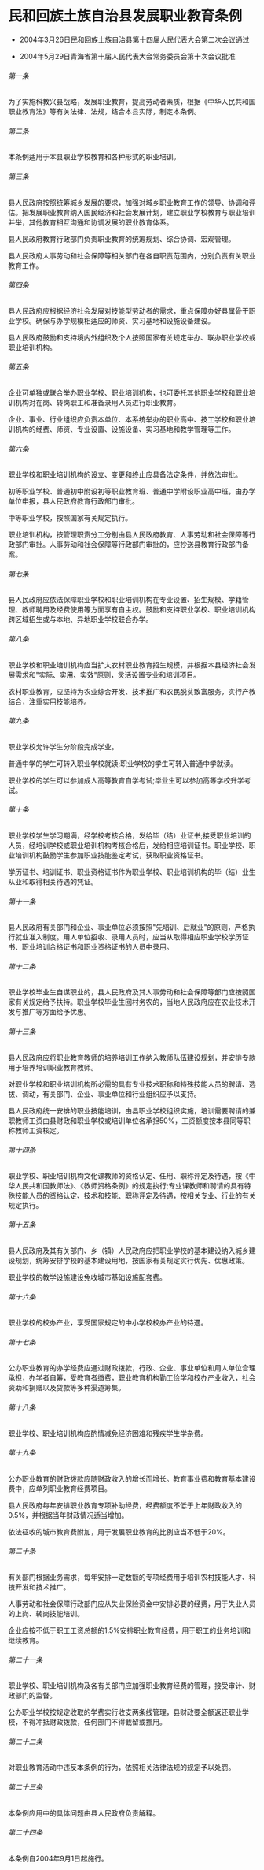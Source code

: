 # 民和回族土族自治县发展职业教育条例

- 2004年3月26日民和回族土族自治县第十四届人民代表大会第二次会议通过

- 2004年5月29日青海省第十届人民代表大会常务委员会第十次会议批准

<!-- INFO END -->

###### 第一条

为了实施科教兴县战略，发展职业教育，提高劳动者素质，根据《中华人民共和国职业教育法》等有关法律、法规，结合本县实际，制定本条例。

###### 第二条

本条例适用于本县职业学校教育和各种形式的职业培训。

###### 第三条

县人民政府按照统筹城乡发展的要求，加强对城乡职业教育工作的领导、协调和评估。把发展职业教育纳入国民经济和社会发展计划，建立职业学校教育与职业培训并举，其他教育相互沟通和协调发展的职业教育体系。

县人民政府教育行政部门负责职业教育的统筹规划、综合协调、宏观管理。

县人民政府人事劳动和社会保障等相关部门在各自职责范围内，分别负责有关职业教育工作。

###### 第四条

县人民政府应根据经济社会发展对技能型劳动者的需求，重点保障办好县属骨干职业学校。确保与办学规模相适应的师资、实习基地和设施设备建设。

县人民政府鼓励和支持境内外组织及个人按照国家有关规定举办、联办职业学校或职业培训机构。

###### 第五条

企业可单独或联合举办职业学校、职业培训机构，也可委托其他职业学校和职业培训机构对在岗、转岗职工和准备录用人员进行职业教育。

企业、事业、行业组织应负责本单位、本系统举办的职业高中、技工学校和职业培训机构的经费、师资、专业设置、设施设备、实习基地和教学管理等工作。

###### 第六条

职业学校和职业培训机构的设立、变更和终止应具备法定条件，并依法审批。

初等职业学校、普通初中附设初等职业教育班、普通中学附设职业高中班，由办学单位申报，县人民政府教育行政部门审批。

中等职业学校，按照国家有关规定执行。

职业培训机构，按管理职责分工分别由县人民政府教育、人事劳动和社会保障等行政部门审批。人事劳动和社会保障等行政部门审批的，应抄送县教育行政部门备案。

###### 第七条

县人民政府应依法保障职业学校和职业培训机构在专业设置、招生规模、学籍管理、教师聘用及经费使用等方面享有自主权。鼓励和支持职业学校、职业培训机构跨区域招生或与本地、异地职业学校联合办学。

###### 第八条

职业学校和职业培训机构应当扩大农村职业教育招生规模，并根据本县经济社会发展需求和"实际、实用、实效"原则，灵活设置专业和培训项目。

农村职业教育，应坚持为农业综合开发、技术推广和农民脱贫致富服务，实行产教结合，注重实用技能培养。

###### 第九条

职业学校允许学生分阶段完成学业。

普通中学的学生可转入职业学校就读;职业学校的学生可转入普通中学就读。

职业学校的学生可以参加成人高等教育自学考试;毕业生可以参加高等学校升学考试。

###### 第十条

职业学校学生学习期满，经学校考核合格，发给毕（结）业证书;接受职业培训的人员，经培训学校或职业培训机构考核合格后，发给相应培训证书。职业学校、职业培训机构鼓励学生参加职业技能鉴定考试，获取职业资格证书。

学历证书、培训证书、职业资格证书作为职业学校、职业培训机构的毕（结）业生从业和取得相关待遇的凭证。

###### 第十一条

县人民政府有关部门和企业、事业单位必须按照"先培训、后就业"的原则，严格执行就业准入制度。用人单位招收、录用人员时，应当从取得相应职业学校学历证书、职业培训合格证书和职业资格证书的人员中录用。

###### 第十二条

职业学校毕业生自谋职业的，县人民政府及其人事劳动和社会保障等部门应按照国家有关规定给予扶持。职业学校毕业生回村务农的，当地人民政府应在农业技术开发与推广等方面给予优惠。

###### 第十三条

县人民政府应将职业教育教师的培养培训工作纳入教师队伍建设规划，并安排专款用于培养培训职业教育教师。

对职业学校和职业培训机构所必需的具有专业技术职称和特殊技能人员的聘请、选拔、调动，有关部门、企业、事业单位和行业组织应予以支持。

县人民政府统一安排的职业技能培训，由县职业学校组织实施，培训需要聘请的兼职教师工资由县财政和职业学校或培训单位各承担50%，工资额度按本县同等职称教师工资核定。

###### 第十四条

职业学校、职业培训机构文化课教师的资格认定、任用、职称评定及待遇，按《中华人民共和国教师法》、《教师资格条例》的规定执行;专业课教师和聘请的具有特殊技能人员的资格认定、技术和技能、职称评定及待遇，按相关专业、行业的有关规定执行。

###### 第十五条

县人民政府及其有关部门、乡（镇）人民政府应把职业学校的基本建设纳入城乡建设规划，统筹安排学校的基本建设用地，按国家有关规定实行优先、优惠政策。

职业学校的教学设施建设免收城市基础设施配套费。

###### 第十六条

职业学校的校办产业，享受国家规定的中小学校校办产业的待遇。

###### 第十七条

公办职业教育的办学经费应通过财政拨款，行政、企业、事业单位和用人单位合理承担，办学者自筹，受教育者缴费，职业教育机构勤工俭学和校办产业收入，社会资助和捐赠以及贷款等多种渠道筹集。

###### 第十八条

职业学校、职业培训机构应酌情减免经济困难和残疾学生学杂费。

###### 第十九条

公办职业教育的财政拨款应随财政收入的增长而增长。教育事业费和教育基本建设费中，应单列职业教育经费项目。

县人民政府每年安排职业教育专项补助经费，经费额度不低于上年财政收入的0.5%，并根据当年财政情况适当增加。

依法征收的城市教育费附加，用于发展职业教育的比例应当不低于20%。

###### 第二十条

有关部门根据业务需求，每年安排一定数额的专项经费用于培训农村技能人才、科技开发和技术推广。

人事劳动和社会保障行政部门应从失业保险资金中安排必要的经费，用于失业人员的上岗、转岗技能培训。

企业应按不低于职工工资总额的1.5%安排职业教育经费，用于职工的业务培训和继续教育。

###### 第二十一条

职业学校、职业培训机构及各有关部门应加强职业教育经费的管理，接受审计、财政部门的监督。

公办职业学校按规定收取的学费实行收支两条线管理，县财政要全额返还职业学校，不得冲抵财政拨款，任何部门不得截留或挪用。

###### 第二十二条

对职业教育活动中违反本条例的行为，依照相关法律法规的规定予以处罚。

###### 第二十三条

本条例应用中的具体问题由县人民政府负责解释。

###### 第二十四条

本条例自2004年9月1日起施行。
